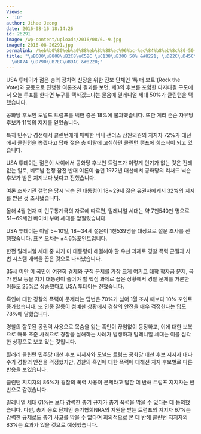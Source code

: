 ```yaml
---
Views:
- '10'
author: Jihee Jeong
date: 2016-08-16 18:14:26
id: 26291
image: /wp-content/uploads/2016/08/6.-9.jpg
imagef: 2016-08-26291.jpg
permalink: /%eb%b0%80%eb%a0%88%eb%8b%88%ec%96%bc-%ec%84%b8%eb%8c%80-50-%ed%88%ac%ed%91%9c%ed%95%9c%eb%8b%a4%eb%a9%b4-%ed%9e%90%eb%9f%ac%eb%a6%ac/
title: "\uBC00\uB808\uB2C8\uC5BC \uC138\uB300 50% &#8221; \uD22C\uD45C\uD55C\uB2E4\
  \uBA74 \uD790\uB7EC\uB9AC &#8220;"
---
```


USA 투데이가 젊은 층의 정치력 신장을 위한 진보 단체인 &#8216;록 더 보트'(Rock the Vote)와 공동으로 진행한 여론조사 결과를 보면, 제3의 후보를 포함한 다자대결 구도에서 오늘 투표를 한다면 누구를 택하겠느냐는 물음에 밀레니얼 세대 50%가 클린턴을 택했습니다.

공화당 후보인 도널드 트럼프를 택한 층은 18%에 불과했습니다. 또한 게리 존슨 자유당 후보가 11%의 지지를 얻었습니다.

특히 민주당 경선에서 클린턴에게 패배한 버니 샌더스 상원의원의 지지자 72%가 대선에서 클린턴을 뽑겠다고 답해 젊은 층 이탈에 고심하던 클린턴 캠프에 희소식이 되고 있습니다.

USA 투데이는 젊은이 사이에서 공화당 후보인 트럼프가 이렇게 인기가 없는 것은 전례 없는 일로, 베트남 전쟁 참전 반대 여론이 높던 1972년 대선에서 공화당의 리처드 닉슨 후보가 받은 지지보다 낮다고 전했습니다.

여론 조사기관 갤럽은 당시 닉슨 전 대통령이 18∼29세 젊은 유권자에게서 32%의 지지를 받은 것 조사됐습니다.

올해 4월 현재 미 인구통계국의 자료에 따르면, 밀레니얼 세대는 약 7천540만 명으로 51∼69세인 베이비 부머 세대를 앞질렀습니다.

USA 투데이는 이달 5∼10일, 18∼34세 젊은이 1천539명을 대상으로 설문 조사를 진행했습니다. 표본 오차는 ±4.6%포인트입니다.

한편 밀레니얼 세대 중 차기 미 대통령이 해결해야 할 우선 과제로 경찰 폭력 근절과 사법 시스템 개혁을 꼽은 것으로 나타났습니다.

35세 미만 미 국민이 여전히 경제와 구직 문제를 가장 크게 여기고 대학 학자금 문제, 국가 안보 등을 차기 대통령이 풀어야 할 핵심 과제로 꼽은 상황에서 경찰 문제를 거론한 이들도 25%로 상승했다고 USA 투데이는 전했습니다.

흑인에 대한 경찰의 폭력이 문제라는 답변은 70%가 넘어 1월 조사 때보다 10% 포인트 증가했습니다. 또 인종 갈등이 첨예한 상황에서 경찰의 안전을 매우 걱정한다는 답도 78%에 달했습니다.

경찰의 잘못된 공권력 사용으로 목숨을 잃는 흑인이 끊임없이 등장하고, 이에 대한 보복으로 매복 조준 사격으로 경찰을 살해하는 사례가 발생하자 밀레니얼 세대는 이를 심각한 상황으로 보고 있는 것입니다.

힐러리 클린턴 민주당 대선 후보 지지자와 도널드 트럼프 공화당 대선 후보 지지자 대다수가 경찰의 안전을 걱정했지만, 경찰의 흑인에 대한 폭력에 대해선 지지 후보별로 다른 반응을 보였습니다.

클린턴 지지자의 86%가 경찰의 폭력 사용이 문제라고 답한 데 반해 트럼프 지지자는 반반으로 갈렸습니다.

밀레니얼 세대 61%는 보다 강력한 총기 규제가 총기 폭력을 막을 수 있다는 데 동의했습니다. 다만, 총기 옹호 단체인 총기협회NRA의 지원을 받는 트럼프의 지지자 67%는 강력한 규제로도 총기 사고를 막을 수 없다며 회의적으로 본 데 반해 클린턴 지지자의 83%는 효과가 있을 것으로 예싱헸습니다.